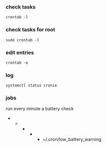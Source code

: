 ### check tasks
`crontab -l`

### check tasks for root
`sudo crontab -l`

### edit entries

`crontab -e`

### log

`systemctl status cronie`

### jobs

run every minute a battery check

* * * * * ~/.cron/low_battery_warning
